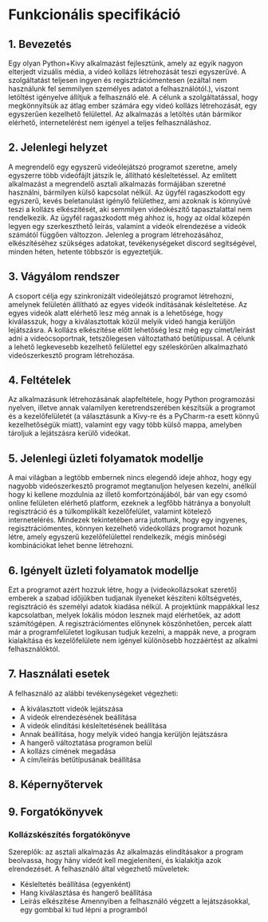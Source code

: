# Funkcionális specifikáció

## 1. Bevezetés
Egy olyan Python+Kivy alkalmazást fejlesztünk, amely az egyik nagyon elterjedt vizuális média, a videó kollázs létrehozását teszi egyszerűvé.
A szolgáltatást teljesen ingyen és regisztrációmentesen (ezáltal nem használunk fel semmilyen személyes adatot a felhasználótól.), viszont letöltést igényelve állítjuk a felhasználó elé.
A célunk a szolgáltatással, hogy megkönnyítsük az átlag ember számára egy videó kollázs létrehozását, egy egyszerűen kezelhető felülettel.
Az alkalmazás a letöltés után bármikor elérhető, internetelérést nem igényel a teljes felhasználáshoz.

## 2. Jelenlegi helyzet
A megrendelő egy egyszerű videólejátszó programot szeretne, amely egyszerre több videófájlt játszik le, állítható késleltetéssel. Az említett alkalmazást a megrendelő asztali alkalmazás formájában szeretné használni, bármilyen külső kapcsolat nélkül. Az ügyfél ragaszkodott egy egyszerű, kevés beletanulást igénylő felülethez, ami azoknak is könnyűvé teszi a kollázs elkészítését, aki semmilyen videókészítő tapasztalattal nem rendelkezik. Az ügyfél ragaszkodott még ahhoz is, hogy az oldal közepén legyen egy szerkeszthető leírás, valamint a videók elrendezése a videók számától függően változzon. Jelenleg a program létrehozásához, elkészítéséhez szükséges adatokat, tevékenységeket discord segítségével, minden héten, hetente többször is egyeztetjük.

## 3. Vágyálom rendszer
A csoport célja egy szinkronizált videólejátszó programot létrehozni, amelynek felületén állítható az egyes videók indításának késleltetése. Az egyes videók alatt elérhető lesz még annak is a lehetősége, hogy kiválasszuk, hogy a kiválasztottak közül melyik videó hangja kerüljön lejátszásra. A kollázs elkészítése előtt lehetőség lesz még egy címet/leírást adni a videócsoportnak, tetszőlegesen változtatható betűtípussal. A célunk a lehető legkevesebb kezelhető felülettel egy széleskörűen alkalmazható videószerkesztő program létrehozása.

## 4. Feltételek
Az alkalmazásunk létrehozásának alapfeltétele, hogy Python programozási nyelven, illetve annak valamilyen keretrendszerében készítsük a programot és a kezelőfelületét (a választásunk a Kivy-re és a PyCharm-ra esett könnyű kezelhetőségük miatt), valamint egy vagy több külső mappa, amelyben tároljuk a lejátszásra kerülő videókat.

## 5. Jelenlegi üzleti folyamatok modellje
A mai világban a legtöbb embernek nincs elegendő ideje ahhoz, hogy egy nagyobb videószerkesztő programot megtanuljon helyesen kezelni, anélkül hogy ki kellene mozdulnia az illető komfortzónájából, bár van egy csomó online felületen elérhető platform, ezeknek a legfőbb hátránya a bonyolult regisztráció és a túlkomplikált kezelőfelület, valamint kötelező internetelérés. Mindezek tekintetében arra jutottunk, hogy egy ingyenes, regisztrációmentes, könnyen kezelhető videókollázs programot hozunk létre, amely egyszerű kezelőfelülettel rendelkezik, mégis minőségi kombinációkat lehet benne létrehozni. 

## 6. Igényelt üzleti folyamatok modellje
Ezt a programot azért hozzuk létre, hogy a (videokollázsokat szerető) emberek a szabad időjükben tudjanak ilyeneket készíteni költségvetés, regisztráció és személyi adatok kiadása nélkül. A projektünk mappákkal lesz kapcsolatban, melyek lokális módon lesznek majd elérhetőek, az adott számítógépen. A regisztrációmentes előnynek köszönhetően, percek alatt már a programfelületet logikusan tudjuk kezelni, a mappák neve, a program kialakítása és kezelőfelülete nem igényel különösebb hozzáértést az alkalmi felhasználóktól.

## 7. Használati esetek
A felhasználó az alábbi tevékenységeket végezheti:
- A kiválasztott videók lejátszása
- A videók elrendezésének beállítása
- A videók elindítási késleltetésének beállítása
- Annak beállítása, hogy melyik videó hangja kerüljön lejátszásra
- A hangerő változtatása programon belül
- A kollázs címének megadása
- A cím/leírás betűtípusának beállítása

## 8. Képernyőtervek

## 9. Forgatókönyvek

### Kollázskészítés forgatókönyve
Szereplők: az asztali alkalmazás
Az alkalmazás elindításakor a program beolvassa, hogy hány videót kell megjeleníteni, és kialakítja azok elrendezését.
A felhasználó által végezhető műveletek:
- Késleltetés beállítása (egyenként)
- Hang kiválasztása és hangerő beállítása
- Leírás elkészítése
Amennyiben a felhasználó végzett a lejátszásokkal, egy gombbal ki tud lépni a programból
